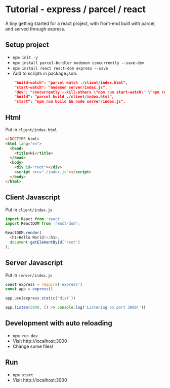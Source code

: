 # Tutorial - express / parcel / react

A tiny getting started for a react project, with front-end built with parcel, and served through express.

## Setup project

* `npm init -y`
* `npm install parcel-bundler nodemon concurrently --save-dev`
* `npm install react react-dom express --save`
* Add to scripts in package.json:

```json
    "build-watch": "parcel watch ./client/index.html",
    "start-watch": "nodemon server/index.js",
    "dev": "concurrently --kill-others \"npm run start-watch\" \"npm run build-watch\"",
    "build": "parcel build ./client/index.html",
    "start": "npm run build && node server/index.js",
```

## Html

Put in `client/index.html`

```html
<!DOCTYPE html>
<html lang="en">
  <head>
    <title>Hi</title>
  </head>
  <body>
    <div id="root"></div>
    <script src="./index.js"></script>
  </body>
</html>
```

## Client Javascript

Put in `client/index.js`

```javascript
import React from 'react';
import ReactDOM from 'react-dom';

ReactDOM.render(
  <h1>Hello World!</h1>,
  document.getElementById('root')
);
```

## Server Javascript

Put in `server/index.js`

```javascript
const express = require('express')
const app = express()

app.use(express.static('dist'))

app.listen(3000, () => console.log('Listening on port 3000!'))
```

## Development with auto reloading

* `npm run dev`
* Visit http://localhost:3000
* Change some files!

## Run

* `npm start`
* Visit http://localhost:3000
